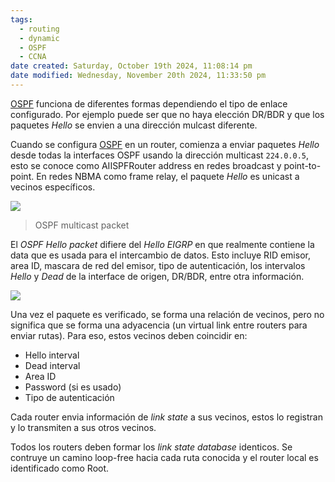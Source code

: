 ```yaml
---
tags:
  - routing
  - dynamic
  - OSPF
  - CCNA
date created: Saturday, October 19th 2024, 11:08:14 pm
date modified: Wednesday, November 20th 2024, 11:33:50 pm
---
```


[OSPF](OSPF.md) funciona de diferentes formas dependiendo el tipo de enlace configurado. Por ejemplo puede ser que no haya elección DR/BDR y que los paquetes _Hello_ se envien a una dirección mulcast diferente. 

Cuando se configura [OSPF](OSPF.md) en un router, comienza a enviar paquetes _Hello_ desde todas la interfaces OSPF usando la dirección multicast `224.0.0.5`, esto se conoce como AIISPFRouter address en redes broadcast y point-to-point. En redes NBMA como frame relay, el paquete _Hello_ es unicast a vecinos específicos. 

![](15-1.png)
> OSPF multicast packet

El _OSPF Hello packet_ difiere del _Hello EIGRP_ en que realmente contiene la data que es usada para el intercambio de datos. Esto incluye RID emisor, area ID, mascara de red del emisor, tipo de autenticación, los intervalos _Hello_ y _Dead_ de la interface de origen, DR/BDR, entre otra información. 

![](15-2.png)

Una vez el paquete es verificado, se forma una relación de vecinos, pero no significa que se forma una adyacencia (un virtual link entre routers para enviar rutas). Para eso, estos vecinos deben coincidir en:
- Hello interval 
- Dead interval 
- Area ID
- Password (si es usado)
- Tipo de autenticación 

Cada router envia información de _link state_ a sus vecinos, estos lo registran y lo transmiten a sus otros vecinos. 

Todos los routers deben formar los _link state database_ identicos. Se contruye un camino loop-free hacia cada ruta conocida y el router local es identificado como Root.  
